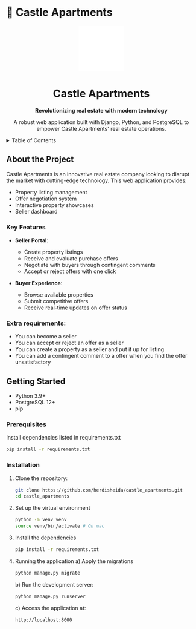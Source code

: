 # 🏰 Castle Apartments

<!-- PROJECT LOGO -->
<div align="center">
  <a href="https://github.com/herdisheida/castle_apartments">
    <img src="static/images/app_logo.png" alt="Castle Apartments Logo" width="120" height="120">
  </a>
  <h1>Castle Apartments</h1>
  <p>
    <strong>Revolutionizing real estate with modern technology</strong>
  </p>
  <p>
    A robust web application built with Django, Python, and PostgreSQL to empower Castle Apartments' real estate operations.
  </p>
</div>

<!-- TABLE OF CONTENTS -->
<details>
  <summary>Table of Contents</summary>
  <ol>
    <li>
      <a href="#about-the-project">About The Project</a>
      <ul>
        <li><a href="#key-features">Key Features</a></li>
        <li><a href="#extra-requirements">Extra requirements</a></li>
      </ul>
    </li>
    <li>
      <a href="#getting-started">Getting Started</a>
      <ul>
        <li><a href="#prerequisites">Prerequisites</a></li>
        <li><a href="#installation">Installation</a></li>
      </ul>
    </li>
  </ol>
</details>


<!-- INFO -->
## About the Project
Castle Apartments is an innovative real estate company looking to disrupt the market with cutting-edge technology. This web application provides:

- Property listing management
- Offer negotiation system
- Interactive property showcases 
- Seller dashboard

### Key Features
- **Seller Portal**:
  - Create property listings
  - Receive and evaluate purchase offers
  - Negotiate with buyers through contingent comments
  - Accept or reject offers with one click

- **Buyer Experience**:
  - Browse available properties
  - Submit competitive offers
  - Receive real-time updates on offer status

### Extra requirements:
- You can become a seller
- You can accept or reject an offer as a seller
- You can create a property as a seller and put it up for listing
- You can add a contingent comment to a offer when you find the offer unsatisfactory


## Getting Started
- Python 3.9+
- PostgreSQL 12+
- pip

### Prerequisites
Install dependencies listed in requirements.txt
   ```sh
   pip install -r requirements.txt
   ```

### Installation
1. Clone the repository:
   ```sh
   git clone https://github.com/herdisheida/castle_apartments.git
   cd castle_apartments
   ```
2. Set up the virtual environment
   ```sh
   python -m venv venv
   source venv/bin/activate # On mac
   ```
3. Install the dependencies
   ```sh
   pip install -r requirements.txt
   ```
4. Running the application
   a) Apply the migrations
   ```sh
   python manage.py migrate
   ```
   b) Run the development server:
   ```sh
   python manage.py runserver
   ```
   c) Access the application at:
   ```sh
   http://localhost:8000
   ```